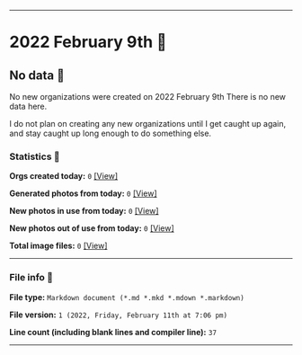 
***

# 2022 February 9th 📅

## No data 🚫

No new organizations were created on 2022 February 9th There is no new data here.

I do not plan on creating any new organizations until I get caught up again, and stay caught up long enough to do something else.

<!-- I will (hopefully) be creating new organizations at some point later this month. At the moment, I have become overloaded, and need to take a break. The list keeps growing faster than I can catch up on it, and it would have taken 3+ more consecutive days of work, which I can't do right now. !-->

### Statistics 📝

**Orgs created today:** `0` [[View]](/NewOrgs/2022/02_February/README.md#february-9th-2022)

**Generated photos from today:** `0` [[View]](/OrganizationGraphics/ByDate/2022/02_February/09/Generated/)

**New photos in use from today:** `0` [[View]](/OrganizationGraphics/ByDate/2022/02_February/09/Used/)

**New photos out of use from today:** `0` [[View]](/OrganizationGraphics/ByDate/2022/02_February/09/Unused/)

**Total image files:** `0` [[View]](/OrganizationGraphics/ByDate/2022_February/09/)

***

### File info 📜

**File type:** `Markdown document (*.md *.mkd *.mdown *.markdown)`

**File version:** `1 (2022, Friday, February 11th at 7:06 pm)`

**Line count (including blank lines and compiler line):** `37`

***
